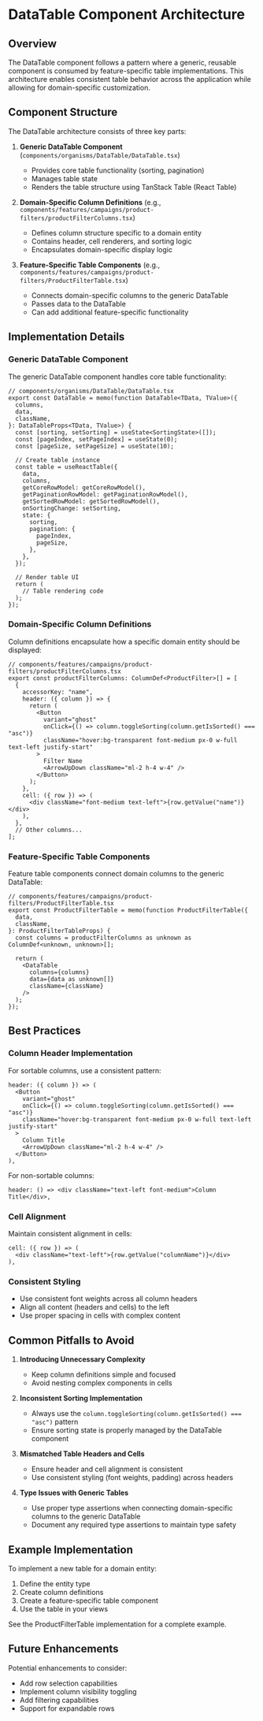# DataTable Component Architecture

## Overview

The DataTable component follows a pattern where a generic, reusable component is consumed by feature-specific table implementations. This architecture enables consistent table behavior across the application while allowing for domain-specific customization.

## Component Structure

The DataTable architecture consists of three key parts:

1. **Generic DataTable Component** (`components/organisms/DataTable/DataTable.tsx`)
   - Provides core table functionality (sorting, pagination)
   - Manages table state
   - Renders the table structure using TanStack Table (React Table)

2. **Domain-Specific Column Definitions** (e.g., `components/features/campaigns/product-filters/productFilterColumns.tsx`)
   - Defines column structure specific to a domain entity
   - Contains header, cell renderers, and sorting logic
   - Encapsulates domain-specific display logic

3. **Feature-Specific Table Components** (e.g., `components/features/campaigns/product-filters/ProductFilterTable.tsx`)
   - Connects domain-specific columns to the generic DataTable
   - Passes data to the DataTable
   - Can add additional feature-specific functionality

## Implementation Details

### Generic DataTable Component

The generic DataTable component handles core table functionality:

```tsx
// components/organisms/DataTable/DataTable.tsx
export const DataTable = memo(function DataTable<TData, TValue>({
  columns,
  data,
  className,
}: DataTableProps<TData, TValue>) {
  const [sorting, setSorting] = useState<SortingState>([]);
  const [pageIndex, setPageIndex] = useState(0);
  const [pageSize, setPageSize] = useState(10);

  // Create table instance
  const table = useReactTable({
    data,
    columns,
    getCoreRowModel: getCoreRowModel(),
    getPaginationRowModel: getPaginationRowModel(),
    getSortedRowModel: getSortedRowModel(),
    onSortingChange: setSorting,
    state: {
      sorting,
      pagination: {
        pageIndex,
        pageSize,
      },
    },
  });

  // Render table UI
  return (
    // Table rendering code
  );
});
```

### Domain-Specific Column Definitions

Column definitions encapsulate how a specific domain entity should be displayed:

```tsx
// components/features/campaigns/product-filters/productFilterColumns.tsx
export const productFilterColumns: ColumnDef<ProductFilter>[] = [
  {
    accessorKey: "name",
    header: ({ column }) => {
      return (
        <Button
          variant="ghost"
          onClick={() => column.toggleSorting(column.getIsSorted() === "asc")}
          className="hover:bg-transparent font-medium px-0 w-full text-left justify-start"
        >
          Filter Name
          <ArrowUpDown className="ml-2 h-4 w-4" />
        </Button>
      );
    },
    cell: ({ row }) => (
      <div className="font-medium text-left">{row.getValue("name")}</div>
    ),
  },
  // Other columns...
];
```

### Feature-Specific Table Components

Feature table components connect domain columns to the generic DataTable:

```tsx
// components/features/campaigns/product-filters/ProductFilterTable.tsx
export const ProductFilterTable = memo(function ProductFilterTable({
  data,
  className,
}: ProductFilterTableProps) {
  const columns = productFilterColumns as unknown as ColumnDef<unknown, unknown>[];

  return (
    <DataTable
      columns={columns}
      data={data as unknown[]}
      className={className}
    />
  );
});
```

## Best Practices

### Column Header Implementation

For sortable columns, use a consistent pattern:

```tsx
header: ({ column }) => (
  <Button
    variant="ghost"
    onClick={() => column.toggleSorting(column.getIsSorted() === "asc")}
    className="hover:bg-transparent font-medium px-0 w-full text-left justify-start"
  >
    Column Title
    <ArrowUpDown className="ml-2 h-4 w-4" />
  </Button>
),
```

For non-sortable columns:

```tsx
header: () => <div className="text-left font-medium">Column Title</div>,
```

### Cell Alignment

Maintain consistent alignment in cells:

```tsx
cell: ({ row }) => (
  <div className="text-left">{row.getValue("columnName")}</div>
),
```

### Consistent Styling

- Use consistent font weights across all column headers
- Align all content (headers and cells) to the left
- Use proper spacing in cells with complex content

## Common Pitfalls to Avoid

1. **Introducing Unnecessary Complexity**
   - Keep column definitions simple and focused
   - Avoid nesting complex components in cells

2. **Inconsistent Sorting Implementation**
   - Always use the `column.toggleSorting(column.getIsSorted() === "asc")` pattern
   - Ensure sorting state is properly managed by the DataTable component

3. **Mismatched Table Headers and Cells**
   - Ensure header and cell alignment is consistent
   - Use consistent styling (font weights, padding) across headers

4. **Type Issues with Generic Tables**
   - Use proper type assertions when connecting domain-specific columns to the generic DataTable
   - Document any required type assertions to maintain type safety

## Example Implementation

To implement a new table for a domain entity:

1. Define the entity type
2. Create column definitions
3. Create a feature-specific table component
4. Use the table in your views

See the ProductFilterTable implementation for a complete example.

## Future Enhancements

Potential enhancements to consider:

- Add row selection capabilities
- Implement column visibility toggling
- Add filtering capabilities
- Support for expandable rows 